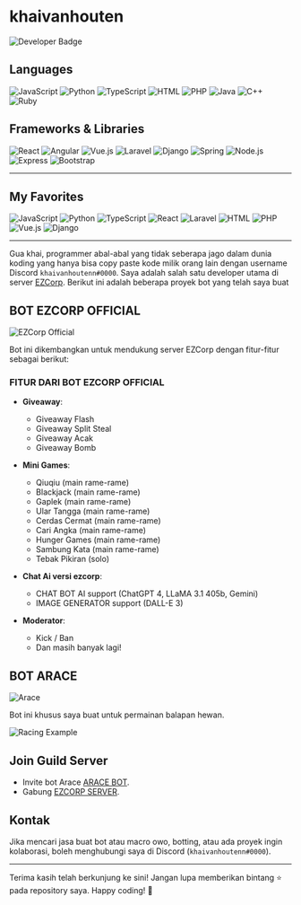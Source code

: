 # khaivanhouten

![Developer Badge](https://img.shields.io/badge/developer-discord-green)

## Languages

![JavaScript](https://img.shields.io/badge/Code-JavaScript-blue?style=flat&logo=javascript&logoColor=white)
![Python](https://img.shields.io/badge/Code-Python-blue?style=flat&logo=python&logoColor=white)
![TypeScript](https://img.shields.io/badge/Code-TypeScript-blue?style=flat&logo=typescript&logoColor=white)
![HTML](https://img.shields.io/badge/Code-HTML-blue?style=flat&logo=html5&logoColor=white)
![PHP](https://img.shields.io/badge/Code-PHP-blue?style=flat&logo=php&logoColor=white)
![Java](https://img.shields.io/badge/Code-Java-blue?style=flat&logo=java&logoColor=white)
![C++](https://img.shields.io/badge/Code-C++-blue?style=flat&logo=cplusplus&logoColor=white)
![Ruby](https://img.shields.io/badge/Code-Ruby-blue?style=flat&logo=ruby&logoColor=white)

## Frameworks & Libraries

![React](https://img.shields.io/badge/Framework-React-blue?style=flat&logo=react&logoColor=white)
![Angular](https://img.shields.io/badge/Framework-Angular-red?style=flat&logo=angular&logoColor=white)
![Vue.js](https://img.shields.io/badge/Framework-Vue.js-brightgreen?style=flat&logo=vue.js&logoColor=white)
![Laravel](https://img.shields.io/badge/Framework-Laravel-red?style=flat&logo=laravel&logoColor=white)
![Django](https://img.shields.io/badge/Framework-Django-green?style=flat&logo=django&logoColor=white)
![Spring](https://img.shields.io/badge/Framework-Spring-green?style=flat&logo=spring&logoColor=white)
![Node.js](https://img.shields.io/badge/Framework-Node.js-brightgreen?style=flat&logo=node.js&logoColor=white)
![Express](https://img.shields.io/badge/Framework-Express-blue?style=flat&logo=express&logoColor=white)
![Bootstrap](https://img.shields.io/badge/Framework-Bootstrap-purple?style=flat&logo=bootstrap&logoColor=white)

---

## My Favorites

![JavaScript](https://img.shields.io/badge/JavaScript-F7DF1E?style=for-the-badge&logo=javascript&logoColor=black)
![Python](https://img.shields.io/badge/Python-3776AB?style=for-the-badge&logo=python&logoColor=white)
![TypeScript](https://img.shields.io/badge/TypeScript-007ACC?style=for-the-badge&logo=typescript&logoColor=white)
![React](https://img.shields.io/badge/React-61DAFB?style=for-the-badge&logo=react&logoColor=black)
![Laravel](https://img.shields.io/badge/Laravel-FF2D20?style=for-the-badge&logo=laravel&logoColor=white)
![HTML](https://img.shields.io/badge/HTML-E34F26?style=for-the-badge&logo=html5&logoColor=white)
![PHP](https://img.shields.io/badge/PHP-777BB4?style=for-the-badge&logo=php&logoColor=white)
![Vue.js](https://img.shields.io/badge/Vue.js-4FC08D?style=for-the-badge&logo=vue.js&logoColor=white)
![Django](https://img.shields.io/badge/Django-092E20?style=for-the-badge&logo=django&logoColor=white)

---

Gua khai, programmer abal-abal yang tidak seberapa jago dalam dunia koding yang hanya bisa copy paste kode milik orang lain dengan username Discord `khaivanhoutenn#0000`. Saya adalah salah satu developer utama di server [EZCorp](https://discord.gg/ezcorp). Berikut ini adalah beberapa proyek bot yang telah saya buat

## BOT EZCORP OFFICIAL

![EZCorp Official](https://cdn.discordapp.com/attachments/1237248140126457977/1268780535644164227/Screenshot_20240802-110044.jpg?ex=66adab74&is=66ac59f4&hm=e82c86ce2b4667ea788252c731c9c5f18250ccd200aa99eb8c84f1f885408b0b&)

Bot ini dikembangkan untuk mendukung server EZCorp dengan fitur-fitur sebagai berikut:

### FITUR DARI BOT EZCORP OFFICIAL

- **Giveaway**:
  - Giveaway Flash
  - Giveaway Split Steal
  - Giveaway Acak
  - Giveaway Bomb

- **Mini Games**:
  - Qiuqiu (main rame-rame)
  - Blackjack (main rame-rame)
  - Gaplek (main rame-rame)
  - Ular Tangga (main rame-rame)
  - Cerdas Cermat (main rame-rame)
  - Cari Angka (main rame-rame)
  - Hunger Games (main rame-rame)
  - Sambung Kata (main rame-rame)
  - Tebak Pikiran (solo)

- **Chat Ai versi ezcorp**:
  - CHAT BOT AI support (ChatGPT 4, LLaMA 3.1 405b, Gemini)
  - IMAGE GENERATOR support (DALL-E 3)

- **Moderator**:
  - Kick / Ban
  - Dan masih banyak lagi!

## BOT ARACE

![Arace](https://cdn.discordapp.com/attachments/1237248140126457977/1268783460189737063/Screenshot_20240802-111104.jpg?ex=66adae2d&is=66ac5cad&hm=d5fbf8793245d719b5c6a232dd69e19b9acb8b0ae669b62cc29aa483c8eeb356&)

Bot ini khusus saya buat untuk permainan balapan hewan.

![Racing Example](https://cdn.discordapp.com/attachments/1218586957425410112/1268783868614414397/Screenshot_20240802-111357.jpg?ex=66adae8f&is=66ac5d0f&hm=e855c6906d67b29855876f1ab9dc82de8db94884553f8c7a1f8a7e676294fb20&)

## Join Guild Server

- Invite bot Arace [ARACE BOT](https://discord.com/oauth2/authorize?client_id=884708266398068736).
- Gabung [EZCORP SERVER](https://discord.gg/ezcorp).

## Kontak

Jika mencari jasa buat bot atau macro owo, botting, atau ada proyek ingin kolaborasi, boleh menghubungi saya di Discord (`khaivanhoutenn#0000`).

---

Terima kasih telah berkunjung ke sini! Jangan lupa memberikan bintang ⭐ pada repository saya. Happy coding! 🚀
